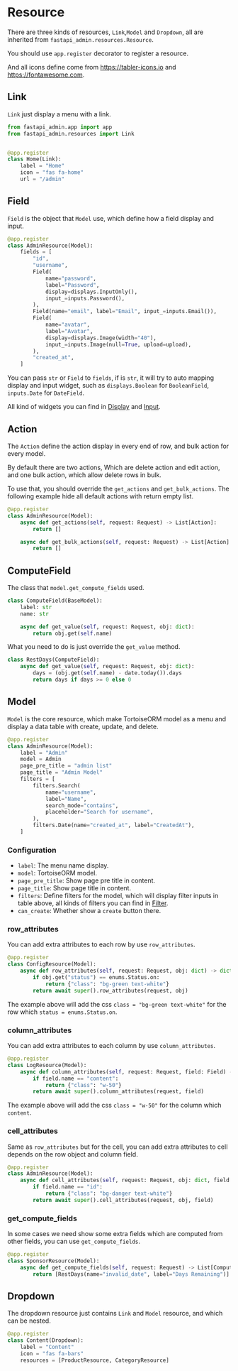 # Resource

There are three kinds of resources, `Link`,`Model` and `Dropdown`, all are inherited
from `fastapi_admin.resources.Resource`.

You should use `app.register` decorator to register a resource.

And all icons define come from <https://tabler-icons.io> and <https://fontawesome.com>.

## Link

`Link` just display a menu with a link.

```python
from fastapi_admin.app import app
from fastapi_admin.resources import Link


@app.register
class Home(Link):
    label = "Home"
    icon = "fas fa-home"
    url = "/admin"
```

## Field

`Field` is the object that `Model` use, which define how a field display and input.

```python
@app.register
class AdminResource(Model):
    fields = [
        "id",
        "username",
        Field(
            name="password",
            label="Password",
            display=displays.InputOnly(),
            input_=inputs.Password(),
        ),
        Field(name="email", label="Email", input_=inputs.Email()),
        Field(
            name="avatar",
            label="Avatar",
            display=displays.Image(width="40"),
            input_=inputs.Image(null=True, upload=upload),
        ),
        "created_at",
    ]
```

You can pass `str` or `Field` to `fields`, if is `str`, it will try to auto mapping display and input widget, such
as `displays.Boolean` for `BooleanField`, `inputs.Date` for `DateField`.

All kind of widgets you can find in [Display](/reference/widget/display/) and [Input](/reference/widget/input/).

## Action

The `Action` define the action display in every end of row, and bulk action for every model.

By default there are two actions, Which are delete action and edit action, and one bulk action, which allow delete rows
in bulk.

To use that, you should override the `get_actions` and `get_bulk_actions`. The following example hide all default
actions with return empty list.

```python
@app.register
class AdminResource(Model):
    async def get_actions(self, request: Request) -> List[Action]:
        return []

    async def get_bulk_actions(self, request: Request) -> List[Action]:
        return []
```

## ComputeField

The class that `model.get_compute_fields` used.

```python
class ComputeField(BaseModel):
    label: str
    name: str

    async def get_value(self, request: Request, obj: dict):
        return obj.get(self.name)
```

What you need to do is just override the `get_value` method.

```python
class RestDays(ComputeField):
    async def get_value(self, request: Request, obj: dict):
        days = (obj.get(self.name) - date.today()).days
        return days if days >= 0 else 0
```

## Model

`Model` is the core resource, which make TortoiseORM model as a menu and display a data table with create, update, and
delete.

```python
@app.register
class AdminResource(Model):
    label = "Admin"
    model = Admin
    page_pre_title = "admin list"
    page_title = "Admin Model"
    filters = [
        filters.Search(
            name="username",
            label="Name",
            search_mode="contains",
            placeholder="Search for username",
        ),
        filters.Date(name="created_at", label="CreatedAt"),
    ]

```

### Configuration

- `label`: The menu name display.
- `model`: TortoiseORM model.
- `page_pre_title`: Show page pre title in content.
- `page_title`: Show page title in content.
- `filters`: Define filters for the model, which will display filter inputs in table above, all kinds of filters you can
  find in [Filter](/reference/widget/filter/).
- `can_create`: Whether show a `create` button there.

### row_attributes

You can add extra attributes to each row by use `row_attributes`.

```python
@app.register
class ConfigResource(Model):
    async def row_attributes(self, request: Request, obj: dict) -> dict:
        if obj.get("status") == enums.Status.on:
            return {"class": "bg-green text-white"}
        return await super().row_attributes(request, obj)
```

The example above will add the css `class = "bg-green text-white"` for the row which `status = enums.Status.on`.

### column_attributes

You can add extra attributes to each column by use `column_attributes`.

```python
@app.register
class LogResource(Model):
    async def column_attributes(self, request: Request, field: Field) -> dict:
        if field.name == "content":
            return {"class": "w-50"}
        return await super().column_attributes(request, field)
```

The example above will add the css `class = "w-50"` for the column which `content`.

### cell_attributes

Same as `row_attributes` but for the cell, you can add extra attributes to cell depends on the row object and column
field.

```python
@app.register
class AdminResource(Model):
    async def cell_attributes(self, request: Request, obj: dict, field: Field) -> dict:
        if field.name == "id":
            return {"class": "bg-danger text-white"}
        return await super().cell_attributes(request, obj, field)
```

### get_compute_fields

In some cases we need show some extra fields which are computed from other fields, you can use `get_compute_fields`.

```python
@app.register
class SponsorResource(Model):
    async def get_compute_fields(self, request: Request) -> List[ComputeField]:
        return [RestDays(name="invalid_date", label="Days Remaining")]
```

## Dropdown

The dropdown resource just contains `Link` and `Model` resource, and which can be nested.

```python
@app.register
class Content(Dropdown):
    label = "Content"
    icon = "fas fa-bars"
    resources = [ProductResource, CategoryResource]
```
